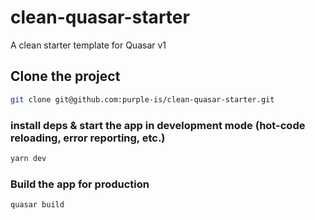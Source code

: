 # clean-quasar-starter
A clean starter template for Quasar v1

## Clone the project
```bash
git clone git@github.com:purple-is/clean-quasar-starter.git
```

### install deps & start the app in development mode (hot-code reloading, error reporting, etc.)
```bash
yarn dev
```


### Build the app for production
```bash
quasar build
```
